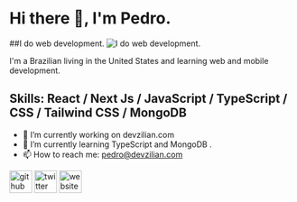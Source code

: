 # Hi there 👋, I'm Pedro.
##I do web development.
![I do web development.](https://media-exp1.licdn.com/dms/image/C4D16AQF-ghTW2CXtcw/profile-displaybackgroundimage-shrink_350_1400/0/1659642195872?e=1670457600&v=beta&t=g45GJE83Xk3rJOFl25x68EVZ0tVRXoiCMwHpoiLqn9M)

I'm a Brazilian living in the United States and learning web and mobile development.

## Skills:  React / Next Js / JavaScript / TypeScript / CSS / Tailwind CSS / MongoDB

- 🔭 I’m currently working on devzilian.com 
- 🌱 I’m currently learning TypeScript and MongoDB . 
- 📫 How to reach me: pedro@devzilian.com 


[<img src='https://cdn.jsdelivr.net/npm/simple-icons@3.0.1/icons/github.svg' alt='github' height='40'>](https://github.com/devzilian)  [<img src='https://cdn.jsdelivr.net/npm/simple-icons@3.0.1/icons/twitter.svg' alt='twitter' height='40'>](https://twitter.com/@mpedrocjr)  [<img src='https://cdn.jsdelivr.net/npm/simple-icons@3.0.1/icons/icloud.svg' alt='website' height='40'>](https://devzilian.com)  



<!--
**devzilian/devzilian** is a ✨ _special_ ✨ repository because its `README.md` (this file) appears on your GitHub profile.

Here are some ideas to get you started:

- 🔭 I’m currently working on ...
- 🌱 I’m currently learning ...
- 👯 I’m looking to collaborate on ...
- 🤔 I’m looking for help with ...
- 💬 Ask me about ...
- 📫 How to reach me: ...
- 😄 Pronouns: ...
- ⚡ Fun fact: ...
-->
